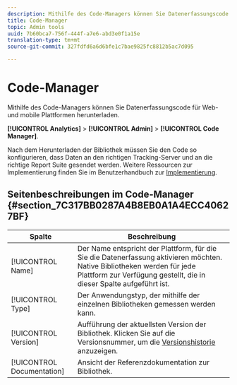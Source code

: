 ```yaml
---
description: Mithilfe des Code-Managers können Sie Datenerfassungscode für Web- und mobile Plattformen herunterladen.
title: Code-Manager
topic: Admin tools
uuid: 7b60bca7-756f-444f-a7e6-abd3e0f1a15e
translation-type: tm+mt
source-git-commit: 327fdfd6a6d6bfe1c7bae9825fc8812b5ac7d095

---
```



# Code-Manager

Mithilfe des Code-Managers können Sie Datenerfassungscode für Web- und mobile Plattformen herunterladen.

**[!UICONTROL Analytics]** > **[!UICONTROL Admin]** > **[!UICONTROL Code Manager]**.

Nach dem Herunterladen der Bibliothek müssen Sie den Code so konfigurieren, dass Daten an den richtigen Tracking-Server und an die richtige Report Suite gesendet werden. Weitere Ressourcen zur Implementierung finden Sie im Benutzerhandbuch zur [Implementierung](/help/implement/home.md).

## Seitenbeschreibungen im Code-Manager {#section_7C317BB0287A4B8EB0A1A4ECC40627BF}

| Spalte | Beschreibung |
|--- |--- |
| [!UICONTROL Name] | Der Name entspricht der Plattform, für die Sie die Datenerfassung aktivieren möchten. Native Bibliotheken werden für jede Plattform zur Verfügung gestellt, die in dieser Spalte aufgeführt ist. |
| [!UICONTROL Type] | Der Anwendungstyp, der mithilfe der einzelnen Bibliotheken gemessen werden kann. |
| [!UICONTROL Version] | Aufführung der aktuellsten Version der Bibliothek. Klicken Sie auf die Versionsnummer, um die [Versionshistorie](https://docs.adobe.com/content/help/de-DE/analytics/implementation/appmeasurement-updates.html) anzuzeigen. |
| [!UICONTROL Documentation] | Ansicht der Referenzdokumentation zur Bibliothek. |
